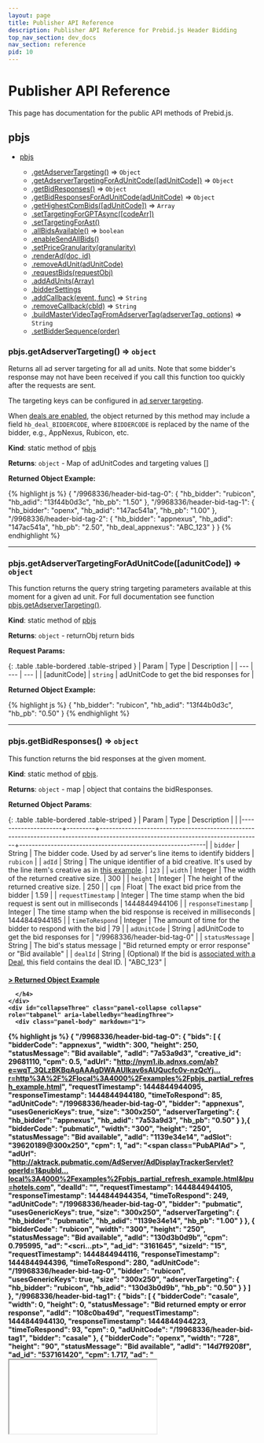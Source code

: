 ```yaml
---
layout: page
title: Publisher API Reference
description: Publisher API Reference for Prebid.js Header Bidding
top_nav_section: dev_docs
nav_section: reference
pid: 10
---
```


<div class="bs-docs-section" markdown="1">

# Publisher API Reference

This page has documentation for the public API methods of Prebid.js.

<a name="module_pbjs"></a>

## pbjs

* [pbjs](#module_pbjs)

  * [.getAdserverTargeting()](#module_pbjs.getAdserverTargeting) ⇒ `Object`
  * [.getAdserverTargetingForAdUnitCode([adUnitCode])](#module_pbjs.getAdserverTargetingForAdUnitCode) ⇒ `Object`
  * [.getBidResponses()](#module_pbjs.getBidResponses) ⇒ `Object`
  * [.getBidResponsesForAdUnitCode(adUnitCode)](#module_pbjs.getBidResponsesForAdUnitCode) ⇒ `Object`
  * [.getHighestCpmBids([adUnitCode])](#module_pbjs.getHighestCpmBids) ⇒ `Array`
  * [.setTargetingForGPTAsync([codeArr])](#module_pbjs.setTargetingForGPTAsync)
  * [.setTargetingForAst()](#module_pbjs.setTargetingForAst)
  * [.allBidsAvailable()](#module_pbjs.allBidsAvailable) ⇒ `boolean`
  * [.enableSendAllBids()](#module_pbjs.enableSendAllBids)
  * [.setPriceGranularity(granularity)](#module_pbjs.setPriceGranularity)
  * [.renderAd(doc, id)](#module_pbjs.renderAd)
  * [.removeAdUnit(adUnitCode)](#module_pbjs.removeAdUnit)
  * [.requestBids(requestObj)](#module_pbjs.requestBids)
  * [.addAdUnits(Array)](#module_pbjs.addAdUnits)
  * [.bidderSettings](#module_pbjs.bidderSettings)
  * [.addCallback(event, func)](#module_pbjs.addCallback) ⇒ `String`
  * [.removeCallback(cbId)](#module_pbjs.removeCallback) ⇒ `String`
  * [.buildMasterVideoTagFromAdserverTag(adserverTag, options)](#module_pbjs.buildMasterVideoTagFromAdserverTag) ⇒ `String`
  * [.setBidderSequence(order)](#module_pbjs.setBidderSequence)

<a name="module_pbjs.getAdserverTargeting"></a>

### pbjs.getAdserverTargeting() ⇒ `object`
Returns all ad server targeting for all ad units. Note that some bidder's response may not have been received if you call this function too quickly after the requests are sent.

The targeting keys can be configured in [ad server targeting](#module_pbjs.bidderSettings).

When [deals are enabled]({{site.baseurl}}/adops/deals.html), the object returned by this method may include a field `hb_deal_BIDDERCODE`, where `BIDDERCODE` is replaced by the name of the bidder, e.g., AppNexus, Rubicon, etc.

**Kind**: static method of [pbjs](#module_pbjs)

**Returns**: `object` - Map of adUnitCodes and targeting values []

**Returned Object Example:**

{% highlight js %}
{
  "/9968336/header-bid-tag-0": {
    "hb_bidder": "rubicon",
    "hb_adid": "13f44b0d3c",
    "hb_pb": "1.50"
  },
  "/9968336/header-bid-tag-1": {
    "hb_bidder": "openx",
    "hb_adid": "147ac541a",
    "hb_pb": "1.00"
  },
  "/9968336/header-bid-tag-2": {
    "hb_bidder": "appnexus",
    "hb_adid": "147ac541a",
    "hb_pb": "2.50",
    "hb_deal_appnexus": "ABC_123"
  }
}
{% endhighlight %}

<hr class="full-rule">

<a name="module_pbjs.getAdserverTargetingForAdUnitCode"></a>

### pbjs.getAdserverTargetingForAdUnitCode([adunitCode]) ⇒ `object`
This function returns the query string targeting parameters available at this moment for a given ad unit. For full documentation see function [pbjs.getAdserverTargeting()](#module_pbjs.getAdserverTargeting).

**Kind**: static method of [pbjs](#module_pbjs)

**Returns**: `object` - returnObj return bids

**Request Params:**

{: .table .table-bordered .table-striped }
| Param | Type | Description |
| --- | --- | --- |
| [adunitCode] | `string` | adUnitCode to get the bid responses for |

**Returned Object Example:**

{% highlight js %}
{
  "hb_bidder": "rubicon",
  "hb_adid": "13f44b0d3c",
  "hb_pb": "0.50"
}
{% endhighlight %}

<hr class="full-rule">

<a name="module_pbjs.getBidResponses"></a>

### pbjs.getBidResponses() ⇒ `object`

This function returns the bid responses at the given moment.

**Kind**: static method of [pbjs](#module_pbjs).

**Returns**: `object` - map | object that contains the bidResponses.

**Returned Object Params**:

{: .table .table-bordered .table-striped }
| Param               | Type    | Description                                                                                                                     |                                                           |
|---------------------+---------+---------------------------------------------------------------------------------------------------------------------------------+-----------------------------------------------------------|
| `bidder`            | String  | The bidder code. Used by ad server's line items to identify bidders                                                             |                                                 `rubicon` |
| `adId`              | String  | The unique identifier of a bid creative. It's used by the line item's creative as in [this example]({{site.github.url}}/adops/send-all-bids-adops.html#step-3-add-a-creative). |                                                     `123` |
| `width`             | Integer | The width of the returned creative size.                                                                                        |                                                       300 |
| `height`            | Integer | The height of the returned creative size.                                                                                       |                                                       250 |
| `cpm`               | Float   | The exact bid price from the bidder                                                                                             |                                                      1.59 |
| `requestTimestamp`  | Integer | The time stamp when the bid request is sent out in milliseconds                                                                 |                                             1444844944106 |
| `responseTimestamp` | Integer | The time stamp when the bid response is received in milliseconds                                                               |                                             1444844944185 |
| `timeToRespond`     | Integer | The amount of time for the bidder to respond with the bid                                                                       |                                                        79 |
| `adUnitCode`        | String  | adUnitCode to get the bid responses for                                                                                         |                               "/9968336/header-bid-tag-0" |
| `statusMessage`     | String  | The bid's status message                                                                                                        | "Bid returned empty or error response" or "Bid available" |
| `dealId`            | String  | (Optional) If the bid is [associated with a Deal]({{site.baseurl}}/adops/deals.html), this field contains the deal ID.          |                                                 "ABC_123" |

<div class="panel-group" id="accordion" role="tablist" aria-multiselectable="true">

  <div class="panel panel-default">
    <div class="panel-heading" role="tab" id="headingThree">
      <h4 class="panel-title">
        <a class="collapsed" role="button" data-toggle="collapse" data-parent="#accordion" href="#collapseThree" aria-expanded="false" aria-controls="collapseThree">
          > Returned Object Example
        </a>

      </h4>
    </div>
    <div id="collapseThree" class="panel-collapse collapse" role="tabpanel" aria-labelledby="headingThree">
      <div class="panel-body" markdown="1">


{% highlight js %}
{
  "/9968336/header-bid-tag-0": {
    "bids": [
      {
        "bidderCode": "appnexus",
        "width": 300,
        "height": 250,
        "statusMessage": "Bid available",
        "adId": "7a53a9d3",
        "creative_id": 29681110,
        "cpm": 0.5,
        "adUrl": "http://nym1.ib.adnxs.com/ab?e=wqT_3QLzBKBqAgAAAgDWAAUIkav6sAUQucfc0v-nzQcYj…r=http%3A%2F%2Flocal%3A4000%2Fexamples%2Fpbjs_partial_refresh_example.html",
        "requestTimestamp": 1444844944095,
        "responseTimestamp": 1444844944180,
        "timeToRespond": 85,
        "adUnitCode": "/19968336/header-bid-tag-0",
        "bidder": "appnexus",
        "usesGenericKeys": true,
        "size": "300x250",
        "adserverTargeting": {
          "hb_bidder": "appnexus",
          "hb_adid": "7a53a9d3",
          "hb_pb": "0.50"
        }
      },{
        "bidderCode": "pubmatic",
        "width": "300",
        "height": "250",
        "statusMessage": "Bid available",
        "adId": "1139e34e14",
        "adSlot": "39620189@300x250",
        "cpm": 1,
        "ad": "<span class=\"PubAPIAd\"><script src='http://ad.turn.com/server/ads.js?pub=5757398&cch=36757096&code=37127675&l=3…tcGlkPUVERkNGMDY5LTA2ODctNDAxQy04NkMwLTIzQjNFNzI1MzdGNiZwYXNzYmFjaz0w_url='></script></span> <!-- PubMatic Ad Ends -->",
        "adUrl": "http://aktrack.pubmatic.com/AdServer/AdDisplayTrackerServlet?operId=1&pubId…local%3A4000%2Fexamples%2Fpbjs_partial_refresh_example.html&lpu=hotels.com",
        "dealId": "",
        "requestTimestamp": 1444844944105,
        "responseTimestamp": 1444844944354,
        "timeToRespond": 249,
        "adUnitCode": "/19968336/header-bid-tag-0",
        "bidder": "pubmatic",
        "usesGenericKeys": true,
        "size": "300x250",
        "adserverTargeting": {
          "hb_bidder": "pubmatic",
          "hb_adid": "1139e34e14",
          "hb_pb": "1.00"
        }
      },
      {
        "bidderCode": "rubicon",
        "width": "300",
        "height": "250",
        "statusMessage": "Bid available",
        "adId": "130d3b0d9b",
        "cpm": 0.795995,
        "ad": "<scri...pt>",
        "ad_id": "3161645",
        "sizeId": "15",
        "requestTimestamp": 1444844944116,
        "responseTimestamp": 1444844944396,
        "timeToRespond": 280,
        "adUnitCode": "/19968336/header-bid-tag-0",
        "bidder": "rubicon",
        "usesGenericKeys": true,
        "size": "300x250",
        "adserverTargeting": {
          "hb_bidder": "rubicon",
          "hb_adid": "130d3b0d9b",
          "hb_pb": "0.50"
        }
      }
    ]
  },
  "/9968336/header-bid-tag1": {
    "bids": [
      {
        "bidderCode": "casale",
        "width": 0,
        "height": 0,
        "statusMessage": "Bid returned empty or error response",
        "adId": "108c0ba49d",
        "requestTimestamp": 1444844944130,
        "responseTimestamp": 1444844944223,
        "timeToRespond": 93,
        "cpm": 0,
        "adUnitCode": "/19968336/header-bid-tag1",
        "bidder": "casale"
      },
      {
        "bidderCode": "openx",
        "width": "728",
        "height": "90",
        "statusMessage": "Bid available",
        "adId": "14d7f9208f",
        "ad_id": "537161420",
        "cpm": 1.717,
        "ad": "<iframe src=...tame>",
        "requestTimestamp": 1444844944130,
        "responseTimestamp": 1444844944490,
        "timeToRespond": 360,
        "adUnitCode": "/19968336/header-bid-tag1",
        "bidder": "openx",
        "usesGenericKeys": true,
        "size": "728x90",
        "adserverTargeting": {
          "hb_bidder": "openx",
          "hb_adid": "14d7f9208f",
          "hb_pb": "1.50"
        }
      }
    ]
  }
}
{% endhighlight %}


</div>
</div>
</div>
</div>

<hr class="full-rule">

<a name="module_pbjs.getBidResponsesForAdUnitCode"></a>

### pbjs.getBidResponsesForAdUnitCode(adUnitCode) ⇒ `Object`

Returns bidResponses for the specified adUnitCode. See full documentation at [pbjs.getBidResponses()](#module_pbjs.getBidResponses).

**Kind**: static method of [pbjs](#module_pbjs)

**Returns**: `Object` - bidResponse object

{: .table .table-bordered .table-striped }
| Param | Scope | Type | Description |
| --- | --- | --- | --- |
| adUnitCode | Required | `String` | adUnitCode |

<hr class="full-rule">

<a name="module_pbjs.getHighestCpmBids"></a>

### pbjs.getHighestCpmBids([adUnitCode]) ⇒ `Array`

Use this method to retrieve an array of winning bids.

+ `pbjs.getHighestCpmBids()`: with no argument, returns an array of winning bid objects for each ad unit on page
+ `pbjs.getHighestCpmBids(adUnitCode)`: when passed an ad unit code, returns an array with the winning bid object for that ad unit

<hr class="full-rule">

<a name="module_pbjs.setTargetingForGPTAsync"></a>

### pbjs.setTargetingForGPTAsync([codeArr])

Set query string targeting on all GPT ad units. The logic for deciding query strings is described in the section Configure AdServer Targeting. Note that this function has to be called after all ad units on page are defined.

**Kind**: static method of [pbjs](#module_pbjs)


{: .table .table-bordered .table-striped }
| Param | Scope | Type | Description |
| --- | --- | --- | -- |
| [codeArr] | Optional | `array` | an array of adUnitodes to set targeting for. |

<hr class="full-rule">

<a name="module_pbjs.setTargetingForAst"></a>

### pbjs.setTargetingForAst()

Set query string targeting on all AST ([AppNexus Seller Tag](https://wiki.appnexus.com/x/JAUIBQ)) ad units.  Note that this function has to be called after all ad units on page are defined.  For working example code, see [Using Prebid.js with AppNexus Publisher Ad Server]({{site.github.url}}/dev-docs/examples/use-prebid-with-appnexus-ad-server.html).

**Kind**: static method of [pbjs](#module_pbjs)

<hr class="full-rule">

<a name="module_pbjs.allBidsAvailable"></a>

### pbjs.allBidsAvailable() ⇒ `bool`
Returns a bool if all the bids have returned or timed out

**Kind**: static method of [pbjs](#module_pbjs)

**Returns**: `bool` - all bids available

<hr class="full-rule">


<a name="module_pbjs.enableSendAllBids"></a>

### pbjs.enableSendAllBids()

(Added in version 0.9.2)

After this method is called, Prebid.js will generate bid keywords for all bids, instead of the default behavior of only sending the top winning bid to the ad server.

With the sendAllBids mode enabled, your page can send all bid keywords to your ad server. Your ad server will see all the bids, then make the ultimate decision on which one will win. Some ad servers, such as DFP, can then generate reporting on historical bid prices from all bidders.

Note that this method must be called before `pbjs.setTargetingForGPTAsync()` or `pbjs.getAdserverTargeting()`.

After this method is called, `pbjs.getAdserverTargeting()` will give you the below JSON (example). `pbjs.setTargetingForGPTAsync()` will apply the below keywords in the JSON to GPT (example below)


{% include send-all-bids-keyword-targeting.md %}

{% highlight js %}
{
  "hb_adid_indexExchang": "129a7ed7a6fb40e",
  "hb_pb_indexExchange": "10.00",
  "hb_size_indexExchang": "300x250",
  "hb_adid_triplelift": "1663076dadb443d",
  "hb_pb_triplelift": "10.00",
  "hb_size_triplelift": "0x0",
  "hb_adid_appnexus": "191f4aca0c0be8",
  "hb_pb_appnexus": "10.00",
  "hb_size_appnexus": "300x250",
  // original ones (also attached):
  "hb_bidder": "appnexus",
  "hb_adid": "191f4aca0c0be8",
  "hb_pb": "10.00",
  "hb_size": "300x250",
}
{% endhighlight %}

<hr class="full-rule">

<a name="module_pbjs.setPriceGranularity"></a>

### pbjs.setPriceGranularity

This method is used to configure which price bucket is used for the `hb_pb` keyword.  For an example showing how to use this method, see the [Simplified price bucket setup](/dev-docs/examples/simplified-price-bucket-setup.html).

Accepted values:

+ `"low"`: $0.50 increments, capped at $5 CPM
+ `"medium"`: $0.10 increments, capped at $20 CPM (the default)
+ `"high"`: $0.01 increments, capped at $20 CPM
+ `"auto"`: Applies a sliding scale to determine granularity as shown in the [Auto Granularity](#autoGranularityBucket) table below.
+ `"dense"`: Like `"auto"`, but the bid price granularity uses smaller increments, especially at lower CPMs.  For details, see the [Dense Granularity](#denseGranularityBucket) table below.
+ `customConfigObject`: If you pass in a custom config object (as shown in the [Custom CPM Bucket Sizing](#customCPMObject) example below), you can have much finer control over CPM bucket sizes, precision, and caps.

<div class="alert alert-danger" role="alert">
  <p>
  If you define 'adserverTargeting' in your own <code>bidderSettings</code> object, the <code>setPriceGranularity</code> method won't have any effect, since it assumes you are setting your own custom values.
  </p>
</div>

<a name="autoGranularityBucket"></a>

#### Auto Granularity

{: .table .table-bordered .table-striped }
| CPM                 | 	Granularity                  |  Example |
|---------------------+----------------------------------+--------|
| CPM <= $5            | 	$0.05 increments             | $1.87 floored to $1.85 |
| CPM <= $10 and > $5  | 	$0.10 increments             | $5.09 floored to $5.00 |
| CPM <= $20 and > $10 | 	$0.50 increments             | $14.26 floored to $14.00 |
| CPM > $20           | 	Caps the price bucket at $20 | $24.82 floored to $20.00 |

<a name="denseGranularityBucket"></a>

#### Dense Granularity

{: .table .table-bordered .table-striped }
| CPM        | 	Granularity                  | Example |
|------------+-------------------------------+---------|
| CPM <= $3  | 	$0.01 increments             | $1.87 floored to $1.87 |
| CPM <= $8 and >$3  | 	$0.05 increments             | $5.09 floored to $5.05 |
| CPM <= $20 and >$8 | 	$0.50 increments             | $14.26 floored to $14.00 |
| CPM >  $20 | 	Caps the price bucket at $20 | $24.82 floored to $20.00 |

<a name="customCPMObject"></a>

#### Custom CPM Bucket Sizing

To set up your own custom CPM buckets, create an object like the following, and pass it into `setPriceGranularity`:

```javascript
const customConfigObject = {
  "buckets" : [{
      "precision": 2,  //default is 2 if omitted - means 2.1234 rounded to 2 decimal places = 2.12
      "min" : 0,
      "max" : 5,
      "increment" : 0.01
    },
    {
      "precision": 2,
      "min" : 5,
      "max" : 8,
      "increment" : 0.05
    },
    {
      "precision": 2,
      "min" : 8,
      "max" : 20,
      "increment" : 0.5
    }]
};

//set custom config object
pbjs.setPriceGranularity(customConfigObject);
```

<hr class="full-rule">

<a name="module_pbjs.renderAd"></a>

### pbjs.renderAd(doc, id)
This function will render the ad (based on params) in the given iframe document passed through. Note that doc SHOULD NOT be the parent document page as we can't doc.write() asynchronously. This function is usually used in the ad server's creative.

**Kind**: static method of [pbjs](#module_pbjs)


{: .table .table-bordered .table-striped }
| Param | Scope | Type | Description |
| --- | --- | --- | --- |
| doc | Required | `object` | document |
| id | Required | `string` | bid id to locate the ad |


<hr class="full-rule">

<a name="module_pbjs.removeAdUnit"></a>

### pbjs.removeAdUnit(adUnitCode)
Remove adUnit from the pbjs configuration

**Kind**: static method of [pbjs](#module_pbjs)


{: .table .table-bordered .table-striped }
| Param | Scope | Type | Description |
| --- | --- | --- | --- |
| adUnitCode | Required | `String` | the adUnitCode to remove |


<hr class="full-rule">

<a name="module_pbjs.requestBids"></a>

### pbjs.requestBids(requestObj)
Request bids. When `adUnits` or `adUnitCodes` are not specified, request bids for all ad units added.

**Kind**: static method of [pbjs](#module_pbjs)


{: .table .table-bordered .table-striped }
| Param | Scope | Type | Description |
| --- | --- | --- | --- |
| requestObj | Optional | `Object` |  |
| requestObj.adUnitCodes | Optional | `Array of strings` | adUnit codes to request. Use this or requestObj.adUnits |
| requestObj.adUnits | Optional | `Array of objects` | AdUnitObjects to request. Use this or requestObj.adUnitCodes |
| requestObj.timeout | Optional | `Integer` | Timeout for requesting the bids specified in milliseconds |
| requestObj.bidsBackHandler | Optional | `function` | Callback to execute when all the bid responses are back or the timeout hits. |

<hr class="full-rule">

<a name="module_pbjs.addAdUnits"></a>

### pbjs.addAdUnits(Array)

Define ad units and their corresponding header bidding bidders' tag IDs.  For usage examples, see [Getting Started]({{site.baseurl}}/dev-docs/getting-started.html).

**Kind**: static method of [pbjs](#module_pbjs)

{: .table .table-bordered .table-striped }
| Param | Type | Description |
| --- | --- | --- |
| Array | `string` &#124; `Array of strings` | of adUnits or single adUnit Object. |

**adUnit**

{: .table .table-bordered .table-striped }
| Name    | Scope     | Type     | Description                                                                                                                                                                                                   |
| :----   | :-------- | :------- | :-----------                                                                                                                                                                                                  |
| `code`  | required  | string   | A unique identifier that you create and assign to this ad unit.  This identifier will be used to set query string targeting on the ad. If you're using GPT, we recommend setting this to the slot element ID. |
| `sizes` | required  | array    | All the sizes that this ad unit can accept.                                                                                                                                                                   |
| `bids`  | required  | array    | An array of bid objects. Find the [complete reference here](bidders.html).                                                                                                                                    |

**bid**

{: .table .table-bordered .table-striped }
|   Name |  Scope   |    Type | Description |
| :----  |:--------| :-------| :----------- |
| `bidder` |    required |  string |    The bidder code. Find the [complete list here](bidders.html). |
| `params` |    required |  object |    The bidder's preferred way of identifying a bid request. Find the [complete reference here](bidders.html). |

<hr class="full-rule">

<a name="module_pbjs.bidderSettings"></a>

### pbjs.bidderSettings

#### 1. Overview

The bidderSettings object provides a way to define some behaviors for the
platform and specific adapters. The basic structure is a 'standard' section with defaults for all adapters, and then one or more adapter-specific sections that override behavior for that bidder:

{% highlight js %}

pbjs.bidderSettings = {
    standard: {
         [...]
    },
    indexExchange: {
         [...]
    },
    rubicon: {
         [...]
    },
}

{% endhighlight %}

Defining bidderSettings is optional; the platform has default values for all of the options.
Adapters may specify their own default settings, though this isn't common.
Some sample scenarios where publishers may wish to alter the default settings:

* using bidder-specific ad server targeting instead of Prebid-standard targeting
* passing additional information to the ad server
* adjusting the bid CPM sent to the ad server

#### 2. Bidder Setting Attributes

{: .table .table-bordered .table-striped }
| Attribute | Scope | Version | Default | Description |
| --- | --- | --- | --- | --- |
| alwaysUseBid | adapter-specific | all | false | Useful when working with a prebid partner not returning a cpm value. |
| adserverTargeting | standard or adapter-specific | all | see below | Define which key/value pairs are sent to the ad server. |
| bidCpmAdjustment | standard or adapter-specific | all | n/a | Could, for example, adjust a bidder's gross-price bid to net price. |
| sendStandardTargeting | adapter-specific | 0.13.0 | true | If adapter-specific targeting is specified, can be used to suppress the standard targeting for that adapter. |
| suppressEmptyKeys | standard or adapter-specific | 0.13.0 | false | If custom adserverTargeting functions are specified that may generate empty keys, this can be used to suppress them. |

<div class="alert alert-danger" role="alert">
  <p>
  If you define 'adserverTargeting' in your own <code>bidderSettings</code> object, the <code>setPriceGranularity</code> method won't have any effect, since it assumes you are setting your own custom values.
  </p>
</div>

##### 2.1. alwaysUseBid

By default, only the winning bid (with the highest cpm) will be sent to the ad server.
However, if you're working with a Prebid partner that's not returning a CPM value, it
won't be able to compete against the other bids. One option is to use [enableSendAllBids()](publisher-api-reference.html#module_pbjs.enableSendAllBids). But if you want to send the highest CPM
bid along with all non-CPM bids, just specify this flag and the adapter-specific adserverTargeting object will always be sent to the ad server.

##### 2.2. adserverTargeting

As described in the [AdOps documentation]({{site.baseurl}}/adops.html), Prebid has a recommended standard
set of ad server targeting that works across bidders. This standard targeting approach is
defined in the adserverTargeting attribute in the 'standard' section, but can be overridden
per adapter as needed. Both secenarios are described below.

**Keyword targeting for all bidders**

The below code snippet is the *default* setting for ad server targeting. For each bidder's bid, Prebid.js will set 4 keys (`hb_bidder`, `hb_adid`, `hb_pb`, `hb_size`) with their corresponding values. The key value pair targeting is applied to the bid's corresponding ad unit. Your ad ops team will have the ad server's line items target these keys.

If you'd like to customize the key value pairs, you can overwrite the settings as the below example shows. *Note* that once you updated the settings, let your ad ops team know about the change, so they can update the line item targeting accordingly. See the [Ad Ops](../adops.html) documentation for more information.

<a name="bidderSettingsDefault"></a>
<a name="default-keywords">

There's no need to include the following code if you choose to use the *below default setting*.

{% highlight js %}

pbjs.bidderSettings = {
    standard: {
        alwaysUseBid: false,
        adserverTargeting: [{
            key: "hb_bidder",
            val: function(bidResponse) {
                return bidResponse.bidderCode;
            }
        }, {
            key: "hb_adid",
            val: function(bidResponse) {
                return bidResponse.adId;
            }
        }, {
            key: "hb_pb",
            val: function(bidResponse) {
                return bidResponse.pbMg;
            }
        }, {
            key: 'hb_size',
            val: function (bidResponse) {
                return bidResponse.size;
            }
        }]
    }
}

{% endhighlight %}

<a name="key-targeting-specific-bidder"></a>
**Keyword targeting for a specific bidder**

Let’s say the bidder prefers a separate set of line items. You can overwrite the bidder
settings as the below example for AppNexus shows.

*Note that the line item setup has to match the targeting change*

{% highlight js %}
pbjs.bidderSettings = {
    appnexus: {
      sendStandardTargeting: false,
      adserverTargeting: [
        {
            key: "apn_pbMg",
            val: function(bidResponse) {
                return bidResponse.pbMg;
            }
        }, {
            key: "apn_adId",
            val: function(bidResponse) {
                return bidResponse.adId;
            }
        }
      ]
    }
}
{% endhighlight %}


In otherwords, the above config sends 2 pairs of key/value strings targeting for every AppNexus bid and for every ad unit. The 1st pair would be `apn_pbMg` => the value of `bidResponse.pbMg`. The 2nd pair would be `apn_adId` => the value of `bidResponse.adId`. You can find the documentation of bidResponse object [here](bidders.html#common-bidresponse).

Note that sendStandardTargeting is set to false so that the standard Prebid targeting (hb_bidder, etc.) aren't also sent to the ad server.

**Price Buckets**

Now let's say you would like to define you own price bucket function rather than use the ones available by default in prebid.js. You can overwrite the bidder settings as the below example shows:

*Note: this will only impact the price bucket sent to the ad server for targeting. It won't actually impact the cpm value used for ordering the bids.*


{% highlight js %}

pbjs.bidderSettings = {
    standard: {
        [...]
        {
            key: "hb_pb",
            val: function(bidResponse) {
                // define your own function to assign price bucket
                if (cpm < 2)
                    return "pb1"; // all bids less than $2 are assigned to price bucket 'pb1'
                if (cpm < 3)
                    return "pb2"; // all bids less than $3 are assigned to price bucket 'pb2'
                if (cpm < 4)
                    return "pb3"; // all bids less than $4 are assigned to price bucket 'pb3'
                if (cpm < 5)
                    return "pb4"; // all bids less than $5 are assigned to price bucket 'pb4'
                if (cpm < 6)
                    return "pb5"; // all bids less than $6 are assigned to price bucket 'pb5'
                return "pb6"; // all bids $6 and above are assigned to price bucket 'pb6'
            }
        }
	[...]
    }
}

{% endhighlight %}


##### 2.3. bidCpmAdjustment

Some bidders return gross prices instead of the net prices (what the publisher will actually
get paid). For example, a publisher's net price might be 15% below the returned gross price.
In this case, the publisher may want to adjust the bidder's returned price to run a true
header bidding auction. Otherwise, this bidder's gross price will unfairly win over your
other demand sources who report the real price.

{% highlight js %}

pbjs.bidderSettings = {
  standard: { ... }
  aol: {
    bidCpmAdjustment : function(bidCpm, bid){
      // adjust the bid in real time before the auction takes place
      console.log('Bidder is: ' + bid.bidderCode);
      return bidCpm * .85;
    }
  }
};

{% endhighlight %}

In the above example, the AOL bidder will inherit from "standard" adserverTargeting keys, so that you don't have to define the targeting keywords again.


##### 2.4. sendStandardTargeting

This boolean flag minimizes key/value pairs sent to the ad server when 
adapter-specific targeting is specified. By default, the platform will send both adapter-specific adServerTargeting as well as the standard adServerTargeting.

While sending extra targeting the ad server may not matter, this flag can be used to
suppress the standard targeting for adapters that define their own.

See the [example above](#key-targeting-specific-bidder) for example usage.

##### 2.5. suppressEmptyKeys

If a custom adServerTargeting function can return an empty value, this boolean flag can be used to avoid sending those empty values to the ad server.

<hr class="full-rule">

<a name="module_pbjs.addCallback"></a>

### pbjs.addCallback(event, func) ⇒ `String`
Add a callback event

**Kind**: static method of [pbjs](#module_pbjs)

**Returns**: `String` - id for callback

{: .table .table-bordered .table-striped }
| Param | Type | Description |
| --- | --- | --- |
| event | `String` | event to attach callback to Options: `adUnitBidsBack` |
| func | `function` | function to execute. Parameters passed into the function: ((bidResObj&#124;bidResArr), [adUnitCode]); |

<hr class="full-rule">

<a name="module_pbjs.removeCallback"></a>

### pbjs.removeCallback(cbId) ⇒ `String`
Remove a callback event

**Kind**: static method of [pbjs](#module_pbjs)

**Returns**: `String` - id for callback

{: .table .table-bordered .table-striped }
| Param | Type | Description |
| --- | --- | --- |
| cbId | `string` | id of the callback to remove |

<hr class="full-rule" />

<a name="module_pbjs.buildMasterVideoTagFromAdserverTag"></a>

### pbjs.buildMasterVideoTagFromAdserverTag(adserverTag, options) ⇒ `String`

**Kind**: static method of [pbjs](#module_pbjs)

**Returns**: `String` - Video ad tag

{: .table .table-bordered .table-striped }
| Param       | Type     | Description                                        |
| ---         | ---      | ---                                                |
| adserverTag | `String` | Ad tag for your video ad server.                   |
| options     | `Object` | Object describing the ad server and video ad code. |

For example, if you're using DFP, your `adserverTag` might be
something like this example taken from the
[DFP help page on master video tags](https://support.google.com/dfp_premium/answer/1068325):

```
http://pubads.g.doubleclick.net/gampad/ads?env=vp&gdfp_req=1&impl=s&output=vast&iu=/6062/video-demo&sz=400x300&unviewed_position_start=1&url=http://www.simplevideoad.com&ciu_szs=728x90,300x250&correlator=7105
```

While your `options` object might look something like:

```javascript
var options = {
  'adserver': 'dfp',
  'code': 'video1' // Must match the `code` of the video adUnit declared elsewhere
};
```

For an example showing how to use this method, see [Show Video Ads with a DFP Video Tag]({{site.github.url}}/dev-docs/show-video-with-a-dfp-video-tag.html).

<hr class="full-rule" />

<a name="module_pbjs.setBidderSequence"></a>

### pbjs.setBidderSequence(order)

This method shuffles the order in which bidders are called.

It takes an argument `order` that currently only accepts the string `"random"` to shuffle the sequence bidders are called in.

If the sequence is not set with this method, the bidders are called in the order they are defined within the `adUnit.bids` array on page, which is the current default.

Example use:

```javascript
pbjs.setBidderSequence('random');
```

</div>
